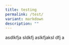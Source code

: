```yaml
---
title: testing
permalink: /test/
variant: markdown
description: ""
---
```

<p>asdlkfja sldkfj aslkfjaksl dfj a</p>
<p></p>
<p></p>